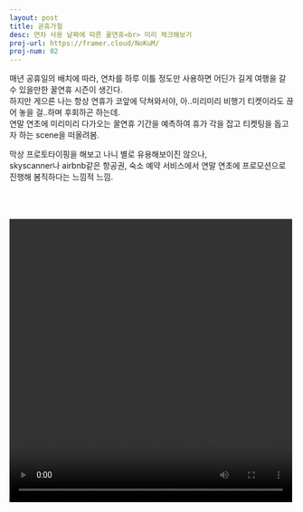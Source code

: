 ```yaml
---
layout: post
title: 곧휴가철
desc: 연차 사용 날짜에 따른 꿀연휴<br> 미리 체크해보기
proj-url: https://framer.cloud/NoKuM/
proj-num: 02
---
```



매년 공휴일의 배치에 따라, 연차를 하루 이틀 정도만 사용하면 어딘가 길게 여행을 갈 수 있을만한 꿀연휴 시즌이 생긴다.  
하지만 게으른 나는 항상 연휴가 코앞에 닥쳐와서야, 아..미리미리 비행기 티켓이라도 끊어 놓을 걸..하며 후회하곤 하는데.  
연말 연초에 미리미리 다가오는 꿀연휴 기간을 예측하여 휴가 각을 잡고 티켓팅을 돕고자 하는 scene을 떠올려봄.  

막상 프로토타이핑을 해보고 나니 별로 유용해보이진 않으나,  
skyscanner나 airbnb같은 항공권, 숙소 예약 서비스에서 연말 연초에 프로모션으로 진행해 봄직하다는 느낌적 느낌.  
  
<br><br>  
<video width="500" height="500" autoplay loop>
  <source src="http://sollmo.github.io/video/video_gochoo.mp4" type="video/mp4">
  Your browser does not support the video tag.
</video>


